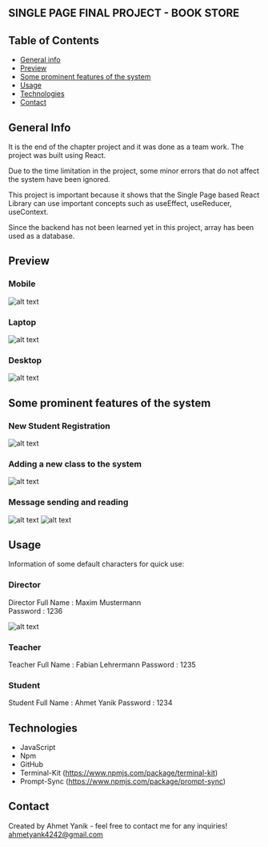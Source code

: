 ## SINGLE PAGE FINAL PROJECT - BOOK STORE

## Table of Contents

- [General info](#general-info)
- [Preview](#preview)
- [Some prominent features of the system](#some-prominent-features-of-the-system)
- [Usage](#usage)
- [Technologies](#technologies)
- [Contact](#contact)

## General Info

It is the end of the chapter project and it was done as a team work. The project was built using React.

Due to the time limitation in the project, some minor errors that do not affect the system have been ignored.

This project is important because it shows that the Single Page based React Library can use important concepts such as useEffect, useReducer, useContext.

Since the backend has not been learned yet in this project, array has been used as a database.

## Preview

### Mobile

![alt text](src/images/readmegifs/mobile.gif)

### Laptop

![alt text](src/images/readmegifs/laptop.gif)

### Desktop

![alt text](src/images/readmegifs/general.gif)


## Some prominent features of the system

### New Student Registration

![alt text](src/image/registernewstudent.gif)

### Adding a new class to the system
![alt text](src/image/addClass.gif)

### Message sending and reading

![alt text](src/image/sendingmessage.gif)
![alt text](src/image/readingmessage.gif)

## Usage

Information of some default characters for quick use:

### Director

Director Full Name : Maxim Mustermann   
Password           : 1236

![alt text](src/image/login_directorpage.gif)

### Teacher

Teacher Full Name  : Fabian Lehrermann 
Password           : 1235

### Student

Student Full Name  : Ahmet Yanik
Password           : 1234


## Technologies

- JavaScript
- Npm
- GitHub
- Terminal-Kit (https://www.npmjs.com/package/terminal-kit)
- Prompt-Sync (https://www.npmjs.com/package/prompt-sync)

## Contact

Created by Ahmet Yanik - feel free to contact me for any inquiries!
ahmetyank4242@gmail.com
